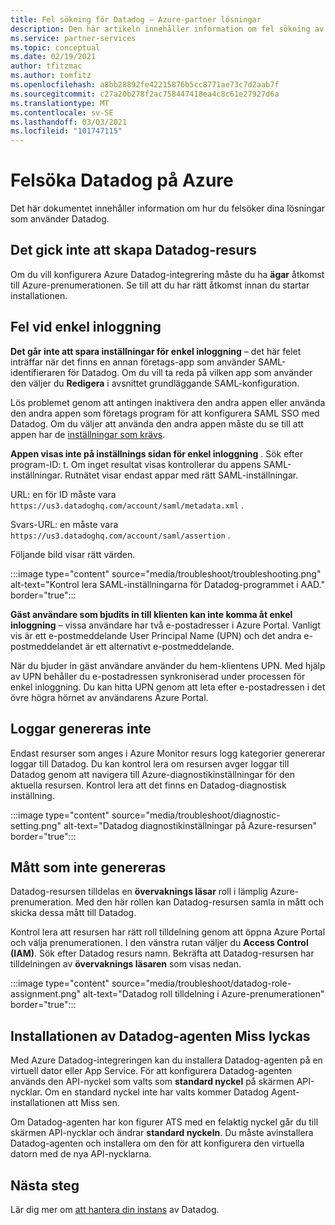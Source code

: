 ```yaml
---
title: Fel sökning för Datadog – Azure-partner lösningar
description: Den här artikeln innehåller information om fel sökning av Datadog på Azure.
ms.service: partner-services
ms.topic: conceptual
ms.date: 02/19/2021
author: tfitzmac
ms.author: tomfitz
ms.openlocfilehash: a8bb28892fe42215876b5cc8771ae73c7d2aab7f
ms.sourcegitcommit: c27a20b278f2ac758447418ea4c8c61e27927d6a
ms.translationtype: MT
ms.contentlocale: sv-SE
ms.lasthandoff: 03/03/2021
ms.locfileid: "101747115"
---
```

# <a name="troubleshooting-datadog-on-azure"></a>Felsöka Datadog på Azure

Det här dokumentet innehåller information om hur du felsöker dina lösningar som använder Datadog.

## <a name="unable-to-create-datadog-resource"></a>Det gick inte att skapa Datadog-resurs

Om du vill konfigurera Azure Datadog-integrering måste du ha **ägar** åtkomst till Azure-prenumerationen. Se till att du har rätt åtkomst innan du startar installationen.

## <a name="single-sign-on-errors"></a>Fel vid enkel inloggning

**Det går inte att spara inställningar för enkel inloggning** – det här felet inträffar när det finns en annan företags-app som använder SAML-identifieraren för Datadog. Om du vill ta reda på vilken app som använder den väljer du **Redigera** i avsnittet grundläggande SAML-konfiguration.

Lös problemet genom att antingen inaktivera den andra appen eller använda den andra appen som företags program för att konfigurera SAML SSO med Datadog. Om du väljer att använda den andra appen måste du se till att appen har de [inställningar som krävs](create.md#configure-single-sign-on).

**Appen visas inte på inställnings sidan för enkel inloggning** . Sök efter program-ID: t. Om inget resultat visas kontrollerar du appens SAML-inställningar. Rutnätet visar endast appar med rätt SAML-inställningar. 

URL: en för ID måste vara `https://us3.datadoghq.com/account/saml/metadata.xml` .

Svars-URL: en måste vara `https://us3.datadoghq.com/account/saml/assertion` .

Följande bild visar rätt värden.
  
:::image type="content" source="media/troubleshoot/troubleshooting.png" alt-text="Kontrol lera SAML-inställningarna för Datadog-programmet i AAD." border="true":::

**Gäst användare som bjudits in till klienten kan inte komma åt enkel inloggning** – vissa användare har två e-postadresser i Azure Portal. Vanligt vis är ett e-postmeddelande User Principal Name (UPN) och det andra e-postmeddelandet är ett alternativt e-postmeddelande.

När du bjuder in gäst användare använder du hem-klientens UPN. Med hjälp av UPN behåller du e-postadressen synkroniserad under processen för enkel inloggning. Du kan hitta UPN genom att leta efter e-postadressen i det övre högra hörnet av användarens Azure Portal.
  
## <a name="logs-not-being-emitted"></a>Loggar genereras inte

Endast resurser som anges i Azure Monitor resurs logg kategorier genererar loggar till Datadog. Du kan kontrol lera om resursen avger loggar till Datadog genom att navigera till Azure-diagnostikinställningar för den aktuella resursen. Kontrol lera att det finns en Datadog-diagnostisk inställning.

:::image type="content" source="media/troubleshoot/diagnostic-setting.png" alt-text="Datadog diagnostikinställningar på Azure-resursen" border="true":::

## <a name="metrics-not-being-emitted"></a>Mått som inte genereras

Datadog-resursen tilldelas en **övervaknings läsar** roll i lämplig Azure-prenumeration. Med den här rollen kan Datadog-resursen samla in mått och skicka dessa mått till Datadog.

Kontrol lera att resursen har rätt roll tilldelning genom att öppna Azure Portal och välja prenumerationen. I den vänstra rutan väljer du **Access Control (IAM)**. Sök efter Datadog resurs namn. Bekräfta att Datadog-resursen har tilldelningen av **övervaknings läsaren** som visas nedan.

:::image type="content" source="media/troubleshoot/datadog-role-assignment.png" alt-text="Datadog roll tilldelning i Azure-prenumerationen" border="true":::

## <a name="datadog-agent-installation-fails"></a>Installationen av Datadog-agenten Miss lyckas

Med Azure Datadog-integreringen kan du installera Datadog-agenten på en virtuell dator eller App Service. För att konfigurera Datadog-agenten används den API-nyckel som valts som **standard nyckel** på skärmen API-nycklar. Om en standard nyckel inte har valts kommer Datadog Agent-installationen att Miss sen.

Om Datadog-agenten har kon figurer ATS med en felaktig nyckel går du till skärmen API-nycklar och ändrar **standard nyckeln**. Du måste avinstallera Datadog-agenten och installera om den för att konfigurera den virtuella datorn med de nya API-nycklarna.

## <a name="next-steps"></a>Nästa steg

Lär dig mer om [att hantera din instans](manage.md) av Datadog.
